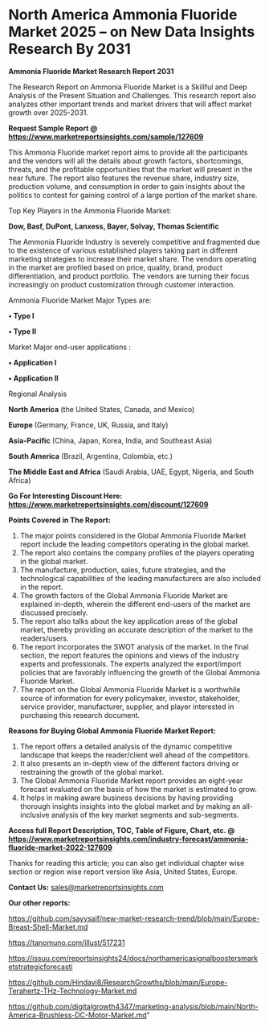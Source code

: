# North America Ammonia Fluoride Market 2025 – on New Data Insights Research By 2031

<strong>Ammonia Fluoride Market Research Report 2031</strong>

The Research Report on Ammonia Fluoride Market is a Skillful and Deep Analysis of the Present Situation and Challenges. This research report also analyzes other important trends and market drivers that will affect market growth over 2025-2031.

<strong>Request Sample Report @ <a href=https://www.marketreportsinsights.com/sample/127609>https://www.marketreportsinsights.com/sample/127609</a></strong>

This Ammonia Fluoride market report aims to provide all the participants and the vendors will all the details about growth factors, shortcomings, threats, and the profitable opportunities that the market will present in the near future. The report also features the revenue share, industry size, production volume, and consumption in order to gain insights about the politics to contest for gaining control of a large portion of the market share.

Top Key Players in the Ammonia Fluoride Market:

<strong>Dow, Basf, DuPont, Lanxess, Bayer, Solvay, Thomas Scientific</strong>

The Ammonia Fluoride Industry is severely competitive and fragmented due to the existence of various established players taking part in different marketing strategies to increase their market share. The vendors operating in the market are profiled based on price, quality, brand, product differentiation, and product portfolio. The vendors are turning their focus increasingly on product customization through customer interaction.

Ammonia Fluoride Market Major Types are:

<strong>• Type I

• Type II</strong>

Market Major end-user applications :

<strong>• Application I

• Application II</strong>

Regional Analysis

</u><strong><b>North America</b></strong> (the United States, Canada, and Mexico)

<strong><b>Europe </b></strong>(Germany, France, UK, Russia, and Italy)

<strong><b>Asia-Pacific</b></strong> (China, Japan, Korea, India, and Southeast Asia)

<strong><b>South America</b></strong> (Brazil, Argentina, Colombia, etc.)

<strong><b>The Middle East and Africa</b></strong> (Saudi Arabia, UAE, Egypt, Nigeria, and South Africa)

<strong>Go For Interesting Discount Here: <a href=https://www.marketreportsinsights.com/discount/127609>https://www.marketreportsinsights.com/discount/127609</a></strong>

<strong>Points Covered in The Report:</strong>
<ol>
  <li>The major points considered in the Global Ammonia Fluoride Market report include the leading competitors operating in the global market.</li>
  <li>The report also contains the company profiles of the players operating in the global market.</li>
  <li>The manufacture, production, sales, future strategies, and the technological capabilities of the leading manufacturers are also included in the report.</li>
  <li>The growth factors of the Global Ammonia Fluoride Market are explained in-depth, wherein the different end-users of the market are discussed precisely.</li>
  <li>The report also talks about the key application areas of the global market, thereby providing an accurate description of the market to the readers/users.</li>
  <li>The report incorporates the SWOT analysis of the market. In the final section, the report features the opinions and views of the industry experts and professionals. The experts analyzed the export/import policies that are favorably influencing the growth of the Global Ammonia Fluoride Market.</li>
  <li>The report on the Global Ammonia Fluoride Market is a worthwhile source of information for every policymaker, investor, stakeholder, service provider, manufacturer, supplier, and player interested in purchasing this research document.</li>
</ol>
<strong>Reasons for Buying Global Ammonia Fluoride Market Report:</strong>

<ol>
  <li>The report offers a detailed analysis of the dynamic competitive landscape that keeps the reader/client well ahead of the competitors.</li>
  <li>It also presents an in-depth view of the different factors driving or restraining the growth of the global market.</li>
  <li>The Global Ammonia Fluoride Market report provides an eight-year forecast evaluated on the basis of how the market is estimated to grow.</li>
  <li>It helps in making aware business decisions by having providing thorough insights insights into the global market and by making an all-inclusive analysis of the key market segments and sub-segments.</li>
</ol>
<strong>Access full Report Description, TOC, Table of Figure, Chart, etc. @ <a href=https://www.marketreportsinsights.com/industry-forecast/ammonia-fluoride-market-2022-127609>https://www.marketreportsinsights.com/industry-forecast/ammonia-fluoride-market-2022-127609</a></strong>


Thanks for reading this article; you can also get individual chapter wise section or region wise report version like Asia, United States, Europe.

<strong>Contact Us:</strong>
sales@marketreportsinsights.com

<strong>Our other reports:</strong>

<a href=https://github.com/sayysaif/new-market-research-trend/blob/main/Europe-Breast-Shell-Market.md>https://github.com/sayysaif/new-market-research-trend/blob/main/Europe-Breast-Shell-Market.md</a>

<a href=https://tanomuno.com/illust/517231>https://tanomuno.com/illust/517231</a>

<a href=https://issuu.com/reportsinsights24/docs/northamericasignalboostersmarketstrategicforecasti>https://issuu.com/reportsinsights24/docs/northamericasignalboostersmarketstrategicforecasti</a>

<a href=https://github.com/Hindavi8/ResearchGrowths/blob/main/Europe-Terahertz-THz-Technology-Market.md>https://github.com/Hindavi8/ResearchGrowths/blob/main/Europe-Terahertz-THz-Technology-Market.md</a>

<a href=https://github.com/digitalgrowth4347/marketing-analysis/blob/main/North-America-Brushless-DC-Motor-Market.md>https://github.com/digitalgrowth4347/marketing-analysis/blob/main/North-America-Brushless-DC-Motor-Market.md</a>"
